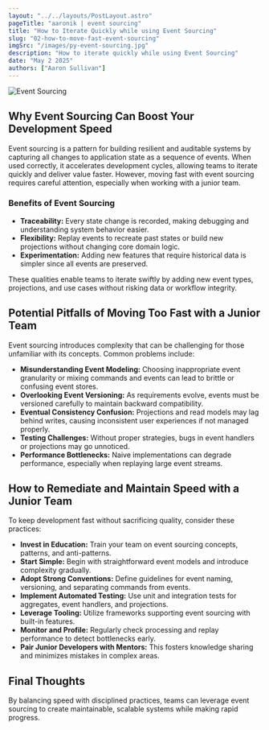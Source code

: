 ```yaml
---
layout: "../../layouts/PostLayout.astro"
pageTitle: "aaronik | event sourcing"
title: "How to Iterate Quickly while using Event Sourcing"
slug: "02-how-to-move-fast-event-sourcing"
imgSrc: "/images/py-event-sourcing.jpg"
description: "How to iterate quickly while using Event Sourcing"
date: "May 2 2025"
authors: ["Aaron Sullivan"]
---
```


![Event Sourcing](/images/py-event-sourcing.jpg)

## Why Event Sourcing Can Boost Your Development Speed

Event sourcing is a pattern for building resilient and auditable systems by capturing all changes to application state as a sequence of events. When used correctly, it accelerates development cycles, allowing teams to iterate quickly and deliver value faster. However, moving fast with event sourcing requires careful attention, especially when working with a junior team.

### Benefits of Event Sourcing

- **Traceability:** Every state change is recorded, making debugging and understanding system behavior easier.
- **Flexibility:** Replay events to recreate past states or build new projections without changing core domain logic.
- **Experimentation:** Adding new features that require historical data is simpler since all events are preserved.

These qualities enable teams to iterate swiftly by adding new event types, projections, and use cases without risking data or workflow integrity.

## Potential Pitfalls of Moving Too Fast with a Junior Team

Event sourcing introduces complexity that can be challenging for those unfamiliar with its concepts. Common problems include:

- **Misunderstanding Event Modeling:** Choosing inappropriate event granularity or mixing commands and events can lead to brittle or confusing event stores.
- **Overlooking Event Versioning:** As requirements evolve, events must be versioned carefully to maintain backward compatibility.
- **Eventual Consistency Confusion:** Projections and read models may lag behind writes, causing inconsistent user experiences if not managed properly.
- **Testing Challenges:** Without proper strategies, bugs in event handlers or projections may go unnoticed.
- **Performance Bottlenecks:** Naive implementations can degrade performance, especially when replaying large event streams.

## How to Remediate and Maintain Speed with a Junior Team

To keep development fast without sacrificing quality, consider these practices:

- **Invest in Education:** Train your team on event sourcing concepts, patterns, and anti-patterns.
- **Start Simple:** Begin with straightforward event models and introduce complexity gradually.
- **Adopt Strong Conventions:** Define guidelines for event naming, versioning, and separating commands from events.
- **Implement Automated Testing:** Use unit and integration tests for aggregates, event handlers, and projections.
- **Leverage Tooling:** Utilize frameworks supporting event sourcing with built-in features.
- **Monitor and Profile:** Regularly check processing and replay performance to detect bottlenecks early.
- **Pair Junior Developers with Mentors:** This fosters knowledge sharing and minimizes mistakes in complex areas.

## Final Thoughts

By balancing speed with disciplined practices, teams can leverage event sourcing to create maintainable, scalable systems while making rapid progress.
